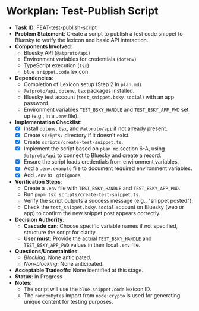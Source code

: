 # Workplan: Test-Publish Script

- **Task ID**: FEAT-test-publish-script
- **Problem Statement**: Create a script to publish a test code snippet to Bluesky to verify the lexicon and basic API interaction.
- **Components Involved**:
  - Bluesky API (`@atproto/api`)
  - Environment variables for credentials (`dotenv`)
  - TypeScript execution (`tsx`)
  - `blue.snippet.code` lexicon
- **Dependencies**:
  - Completion of Lexicon setup (Step 2 in `plan.md`)
  - `@atproto/api`, `dotenv`, `tsx` packages installed.
  - Bluesky test account (`test_snippet.bsky.social`) with an app password.
  - Environment variables `TEST_BSKY_HANDLE` and `TEST_BSKY_APP_PWD` set up (e.g., in a `.env` file).
- **Implementation Checklist**:
  - [x] Install `dotenv`, `tsx`, and `@atproto/api` if not already present.
  - [x] Create `scripts/` directory if it doesn't exist.
  - [x] Create `scripts/create-test-snippet.ts`.
  - [x] Implement the script based on `plan.md` section 6-A, using `@atproto/api` to connect to Bluesky and create a record.
  - [x] Ensure the script loads credentials from environment variables.
  - [x] Add a `.env.example` file to document required environment variables.
  - [x] Add `.env` to `.gitignore`.
- **Verification Steps**:
  - Create a `.env` file with `TEST_BSKY_HANDLE` and `TEST_BSKY_APP_PWD`.
  - Run `pnpm tsx scripts/create-test-snippet.ts`.
  - Verify the script outputs a success message (e.g., "snippet posted").
  - Check the `test_snippet.bsky.social` account on Bluesky (web or app) to confirm the new snippet post appears correctly.
- **Decision Authority**:
  - **Cascade can**: Choose specific variable names if not specified, structure the script for clarity.
  - **User must**: Provide the actual `TEST_BSKY_HANDLE` and `TEST_BSKY_APP_PWD` values in their local `.env` file.
- **Questions/Uncertainties**:
  - *Blocking*: None anticipated.
  - *Non-blocking*: None anticipated.
- **Acceptable Tradeoffs**: None identified at this stage.
- **Status**: In Progress
- **Notes**:
  - The script will use the `blue.snippet.code` lexicon ID.
  - The `randomBytes` import from `node:crypto` is used for generating unique content for testing purposes.
